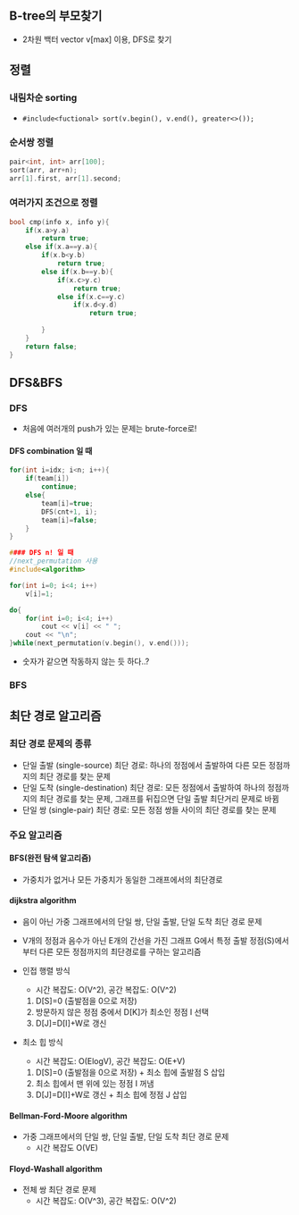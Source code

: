 ## B-tree의 부모찾기

* 2차원 백터 vector<int> v[max] 이용, DFS로 찾기

## 정렬

### 내림차순 sorting

* ```#include<fuctional> sort(v.begin(), v.end(), greater<>());```

### 순서쌍 정렬

```cpp
pair<int, int> arr[100];
sort(arr, arr+n);
arr[1].first, arr[1].second;
```

### 여러가지 조건으로 정렬

```cpp
bool cmp(info x, info y){
	if(x.a>y.a)
		return true;
	else if(x.a==y.a){
		if(x.b<y.b)
			return true;
		else if(x.b==y.b){
			if(x.c>y.c)
				return true;
			else if(x.c==y.c)
				if(x.d<y.d)
					return true;
				
		}
	}
	return false;
}
```

## DFS&BFS

### DFS

* 처음에 여러개의 push가 있는 문제는 brute-force로!

#### DFS combination 일 때

```cpp
for(int i=idx; i<n; i++){
	if(team[i])
		continue;
	else{
		team[i]=true;
		DFS(cnt+1, i);
		team[i]=false;
	}
}

#### DFS n! 일 때
//next_permutation 사용
#include<algorithm>

for(int i=0; i<4; i++)
	v[i]=1;

do{
	for(int i=0; i<4; i++)
		cout << v[i] << " ";
	cout << "\n";
}while(next_permutation(v.begin(), v.end()));
```
 * 숫자가 같으면 작동하지 않는 듯 하다..?

### BFS

## 최단 경로 알고리즘

### 최단 경로 문제의 종류

 * 단일 출발 (single-source) 최단 경로: 하나의 정점에서 출발하여 다른 모든 정점까지의 최단 경로를 찾는 문제
 * 단일 도착 (single-destination) 최단 경로: 모든 정점에서 출발하여 하나의 정점까지의 최단 경로를 찾는 문제, 그래프를 뒤집으면 단일 출발 최단거리 문제로 바뀜
 * 단일 쌍 (single-pair) 최단 경로: 모든 정점 쌍들 사이의 최단 경로를 찾는 문제

### 주요 알고리즘

#### BFS(완전 탐색 알고리즘)

 * 가중치가 없거나 모든 가중치가 동일한 그래프에서의 최단경로

#### dijkstra algorithm

 * 음이 아닌 가중 그래프에서의 단일 쌍, 단일 출발, 단일 도착 최단 경로 문제
 * V개의 정점과 음수가 아닌 E개의 간선을 가진 그래프 G에서 특정 출발 정점(S)에서 부터 다른 모든 정점까지의 최단경로를 구하는 알고리즘

 * 인접 행렬 방식
	* 시간 복잡도: O(V^2), 공간 복잡도: O(V^2)
 	1. D[S]=0 (출발점을 0으로 저장)
 	2. 방문하지 않은 정점 중에서 D[K]가 최소인 정점 I 선택
 	3. D[J]=D[I]+W로 갱신
 * 최소 힙 방식
 	* 시간 복잡도: O(ElogV), 공간 복잡도: O(E+V)
	1. D[S]=0 (출발점을 0으로 저장) + 최소 힙에 출발점 S 삽입
	2. 최소 힙에서 맨 위에 있는 정점 I 꺼냄
	3. D[J]=D[I]+W로 갱신 + 최소 힙에 정점 J 삽입

#### Bellman-Ford-Moore algorithm

 * 가중 그래프에서의 단일 쌍, 단일 출발, 단일 도착 최단 경로 문제
 	* 시간 복잡도 O(VE)

#### Floyd-Washall algorithm

 * 전체 쌍 최단 경로 문제
	 * 시간 복잡도: O(V^3), 공간 복잡도: O(V^2)